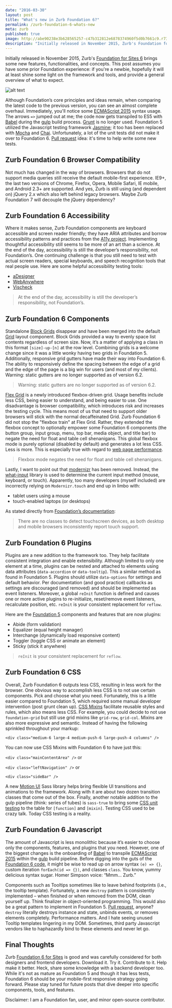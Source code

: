 ```yaml
---
date: "2016-03-30"
layout: post
title: "What's new in Zurb Foundation 6?"
permalink: /zurb-foundation-6-whats-new
meta: zurb
published: true
image: http://abe90238e3b628565257-c47b312812e6878374960f5d0b7661c9.r73.cf1.rackcdn.com/zurb-6.png
description: "Initially released in November 2015, Zurb's Foundation for Sites 6 brings some new features, functionalities, and concepts - accessibility, components, flexbox, plugins, less CSS and Javascript."
---
```

Initially released in November 2015, Zurb's [Foundation for Sites 6](http://foundation.zurb.com/sites/docs/) brings some new features, functionalities, and concepts.  This post assumes you have some prior Foundation experience: if you're a newbie, hopefully it will at least shine some light on the framework and tools, and provide a general overview of what to expect.

![alt text](http://abe90238e3b628565257-c47b312812e6878374960f5d0b7661c9.r73.cf1.rackcdn.com/zurb-6.png "Zurb Foundation 6")

Although Foundation’s core principles and ideas remain, when comparing the latest code to the previous version, you can see an almost complete overhaul.  Immediately, you'll notice some [ECMAScript 2015](http://www.ecma-international.org/ecma-262/6.0/) syntax usage.  The arrows `=>` jumped out at me; the code now gets transpiled to ES5 with [Babel](https://babeljs.io/) during the [gulp](http://gulpjs.com/) build process.  [Grunt](http://gruntjs.com/) is no longer used.  Foundation 5 utilized the Javascript testing framework [Jasmine](http://jasmine.github.io/); it too has been replaced with [Mocha](http://mochajs.org/) and [Chai](http://chaijs.com/).  Unfortunately, a lot of the unit tests did not make it over to Foundation 6.  [Pull request](https://github.com/zurb/foundation-sites/tree/V5) idea: it's time to help write some new tests.

## Zurb Foundation 6 Browser Compatibility

Not much has changed in the way of browsers.  Browsers that do not support media queries still receive the default mobile-first experience.  IE9+, the last two versions of Chrome, Firefox, Opera, Mobile Safari, IE mobile, and Android 2.3+ are supported.  And yes, Zurb is still using (and dependent on) jQuery 2.x which also left behind legacy browsers.  Maybe Zurb Foundation 7 will decouple the jQuery dependency?

## Zurb Foundation 6 Accessibility

Where it makes sense, Zurb Foundation components are keyboard accessible and screen reader friendly; they have ARIA attributes and borrow accessibility patterns and practices from the [A11y project](http://a11yproject.com/).  Implementing thoughtful accessibility still seems to be more of an art than a science.  At the end of the day, accessibility is still the developer’s responsibility, not Foundation’s.  One continuing challenge is that you still need to test with actual screen readers, special keyboards, and speech recognition tools that real people use.  Here are some helpful accessibility testing tools:

* [aDesigner](http://www.eclipse.org/actf/downloads/tools/aDesigner/)
* [WebAnywhere](http://webanywhere.cs.washington.edu/)
* [Vischeck](http://www.vischeck.com/)

> At the end of the day, accessibility is still the developer’s responsibility, not Foundation’s.  

## Zurb Foundation 6 Components

Standalone [Block Grids](http://foundation.zurb.com/sites/docs/v/5.5.3/components/block_grid.html) disappear and have been merged into the default [Grid](http://foundation.zurb.com/sites/docs/grid.html) layout component.  Block Grids provided a way to evenly space list contents regardless of screen size.  Now, it’s a matter of applying a class in this format `[size]-up-[n]` at the row level.  Combining grids is a welcome change since it was a little wonky having two grids in Foundation 5.  Additionally, responsive grid gutters have made their way into Foundation 6.  The ability to responsively define the spacing between the edge of a grid and the edge of the page is a big win for users (and most of my clients).  Warning: static gutters are no longer supported as of version 6.2.

> Warning: static gutters are no longer supported as of version 6.2.

[Flex Grid](http://foundation.zurb.com/sites/docs/flex-grid.html) is a newly introduced flexbox-driven grid.  Usage benefits include less CSS, being easier to understand, and being easier to use.  One disadvantage is browser compatibility, which introduces risk and increases the testing cycle.  This means most of us that need to support older browsers will stick with the normal decaffeinated Grid.  Zurb Foundation 6 did not stop the "flexbox train" at Flex Grid.  Rather, they extended the flexbox concept to optionally empower some Foundation 6 components (the button group, input group, menu, top bar, media object, and title bar) to negate the need for float and table cell shenanigans.  This global flexbox mode is purely optional (disabled by default) and generates a lot less CSS.  Less is more.  This is especially true with regard to [web page performance](/web-page-performance-death-by-a-thousand-tiny-cuts/).

>  Flexbox mode negates the need for float and table cell shenanigans.

Lastly, I want to point out that [modernizr](https://modernizr.com/) has been removed.  Instead, the [what-input](https://github.com/ten1seven/what-input) library is used to determine the current input method (mouse, keyboard, or touch).  Apparently, too many developers (myself included) are incorrectly relying on `Modernizr.touch` and end up in limbo with:

* tablet users using a mouse
* touch-enabled laptops (or desktops)

As stated directly from [Foundation’s documentation](http://foundation.zurb.com/sites/docs/):

> There are no classes to detect touchscreen devices, as both desktop and mobile browsers inconsistently report touch support.

## Zurb Foundation 6 Plugins

Plugins are a new addition to the framework too.  They help facilitate consistent integration and enable extensibility.  Although limited to only one element at a time, plugins can be nested and attached to elements using data attributes (`data-accordion` or `data-tooltip`).  This a similar method as found in Foundation 5.  Plugins should utilize `data-options` for settings and default behavior.  Per documentation (and good practice) callbacks as settings are discouraged (and removed) and should be implemented as event listeners.  Moreover, a global `reInit` function is defined and causes one or more active plugins to re-initialize, reset/remove event listeners, recalculate position, etc.  `reInit` is your consistent replacement for `reflow`.

Here are the [Foundation 5](http://foundation.zurb.com/sites/docs/v/5.5.3/) components and features that are now plugins:

* Abide (form validation)
* Equalizer (equal height manager)
* Interchange (dynamically load responsive content)
* Toggler (toggle CSS or animate an element)
* Sticky (stick it anywhere)

> `reInit` is your consistent replacement for `reflow`.

## Zurb Foundation 6 CSS

Overall, Zurb Foundation 6 outputs less CSS, resulting in less work for the browser.  One obvious way to accomplish less CSS is to not use certain components.  Pick and choose what you need.  Fortunately, this is a little easier compared to Foundation 5, which required some manual developer intervention (post grunt clean up).  [CSS Mixins](http://foundation.zurb.com/sites/docs/sass-mixins.html) facilitate reusable styles and rules, which also means less CSS.  For example, you could decide to not use `foundation-grid` but still use grid mixins like `grid-row`, `grid-col`.  Mixins are also more expressive and semantic.  Instead of having the following sprinkled throughout your markup:

`<div class="medium-6 large-4 medium-push-6 large-push-4 columns" />`

You can now use CSS Mixins with Foundation 6 to have just this:

`<div class="mainContentArea" />` or 

`<div class="leftNavigation" />` or 

`<div class="sideBar" />`

A new [Motion UI](http://foundation.zurb.com/sites/docs/motion-ui.html) Sass library helps bring flexible UI transitions and animations to the framework.  Along with it are about two dozen transition classes that come out of the box.  Finally, another notable addition to the gulp pipeline (think: series of tubes) is `sass-true` to bring some [CSS unit testing](https://www.npmjs.com/package/sass-true) to the table for `[function]` and `[mixin]`. Testing CSS used to be crazy talk.  Today CSS testing is a reality.

## Zurb Foundation 6 Javascript

The amount of Javascript is less monolithic because it’s easier to choose only the components, features, and plugins that you need.  However, one of the biggest changes is the onboarding of [Babel](https://babeljs.io/) to transpile [ECMAScript 2015](http://www.ecma-international.org/ecma-262/6.0/) within the [gulp](http://gulpjs.com/) build pipeline.  Before digging into the guts of the [Foundation 6 code](https://github.com/zurb/foundation-sites), it might be wise to read up on arrow syntax `(e) => {}`, custom iteration `forEach(id => {})`, and classes `class`.  You know, yummy delicious syntax sugar.  Homer Simpson voice: “Mmm... Zurb.”

Components such as Tooltips sometimes like to leave behind footprints (i.e., the tooltip template).  Fortunately, a new `destroy` pattern is consistently implemented – when finished or when removed from the DOM, clean yourself up.  Think finalizer in object-oriented programming.  This would also be a great pattern to implement in Foundation 5.  [Pull request](https://github.com/zurb/foundation-sites/tree/V5), anyone?  `destroy` literally destroys instance and state, unbinds events, or removes elements completely.  Performance matters.  And I hate seeing unused Tooltip templates lingering in my DOM.  Sometimes, third party Javascript vendors like to haphazardly bind to these elements and never let go.

## Final Thoughts

Zurb [Foundation 6 for Sites](http://foundation.zurb.com/sites/docs/) is good and was carefully considered for both designers and frontend developers.  Download it.  Try it.  Contribute to it.  Help make it better.  Heck, share some knowledge with a backend developer too.  While it's not as mature as Foundation 5 and though it has less tests, Foundation 6 should be your mobile-first responsive strategy going forward.  Please stay tuned for future posts that dive deeper into specific components, tools, and features.

Disclaimer: I am a Foundation fan, user, and minor open-source contributor.

